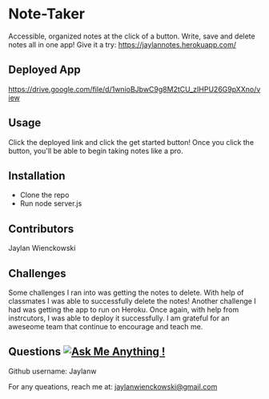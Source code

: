 # Note-Taker
  Accessible, organized notes at the click of a button. Write, save and delete notes all in one app!
  Give it a try:
  https://jaylannotes.herokuapp.com/
  
  
 ## Deployed App 
https://drive.google.com/file/d/1wnioBJbwC9g8M2tCU_zIHPU26G9pXXno/view
  
## Usage
Click the deployed link and click the get started button! Once you click the button, you'll be able to begin taking notes like a pro.

## Installation 
- Clone the repo
- Run node server.js
      
## Contributors
  Jaylan Wienckowski

## Challenges
Some challenges I ran into was getting the notes to delete. With help of classmates I was able to successfully delete the notes!
Another challenge I had was getting the app to run on Heroku. Once again, with help from instrcutors, I was able to deploy it successfully. I am grateful for an aweseome team that continue to encourage and teach me.
  
  
## Questions   [![Ask Me Anything !](https://img.shields.io/badge/Ask%20me-anything-1abc9c.svg)](https://GitHub.com/Naereen/ama)

  Github username: Jaylanw
  
  For any queations, reach me at:
  jaylanwienckowski@gmail.com

